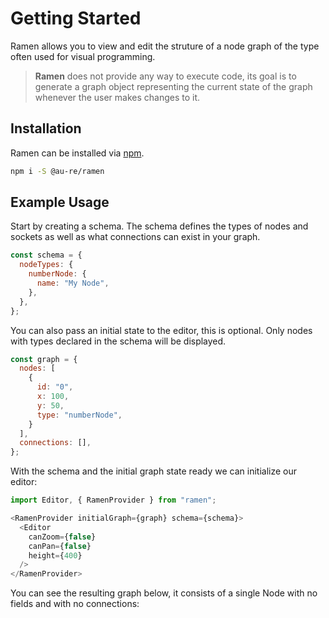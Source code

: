 # Getting Started

Ramen allows you to view and edit the struture of a node graph of the type often used for visual
programming.

> **Ramen** does not provide any way to execute code, its goal is to generate a graph object representing the current state of the graph whenever the user makes changes to it.

## Installation

Ramen can be installed via [npm](https://www.npmjs.com/package/ramen).

```bash
npm i -S @au-re/ramen
```

## Example Usage

Start by creating a schema. The schema defines the types of nodes and sockets as well as what connections can exist in your graph.

```js
const schema = {
  nodeTypes: {
    numberNode: {
      name: "My Node",
    },
  },
};
```

You can also pass an initial state to the editor, this is optional. Only nodes with types declared in the schema will be displayed.

```js
const graph = {
  nodes: [
    {
      id: "0",
      x: 100,
      y: 50,
      type: "numberNode",
    }
  ],
  connections: [],
};
```

With the schema and the initial graph state ready we can initialize our editor:

```js
import Editor, { RamenProvider } from "ramen";

<RamenProvider initialGraph={graph} schema={schema}>
  <Editor
    canZoom={false}
    canPan={false}
    height={400}
  />
</RamenProvider>
```

You can see the resulting graph below, it consists of a single Node with no fields and with no connections: